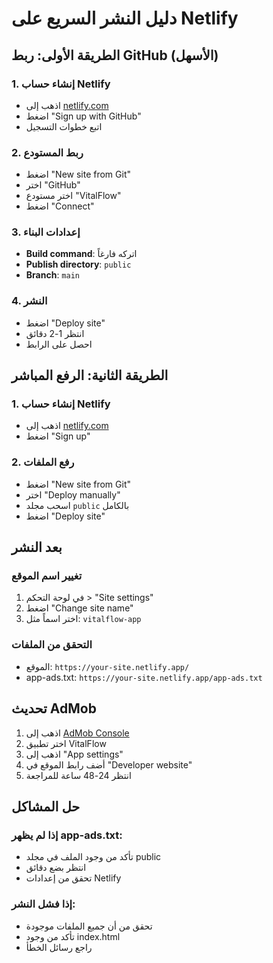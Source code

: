 # دليل النشر السريع على Netlify

## الطريقة الأولى: ربط GitHub (الأسهل)

### 1. إنشاء حساب Netlify
- اذهب إلى [netlify.com](https://netlify.com)
- اضغط "Sign up with GitHub"
- اتبع خطوات التسجيل

### 2. ربط المستودع
- اضغط "New site from Git"
- اختر "GitHub"
- اختر مستودع "VitalFlow"
- اضغط "Connect"

### 3. إعدادات البناء
- **Build command**: اتركه فارغاً
- **Publish directory**: `public`
- **Branch**: `main`

### 4. النشر
- اضغط "Deploy site"
- انتظر 1-2 دقائق
- احصل على الرابط

## الطريقة الثانية: الرفع المباشر

### 1. إنشاء حساب Netlify
- اذهب إلى [netlify.com](https://netlify.com)
- اضغط "Sign up"

### 2. رفع الملفات
- اضغط "New site from Git"
- اختر "Deploy manually"
- اسحب مجلد `public` بالكامل
- اضغط "Deploy site"

## بعد النشر

### تغيير اسم الموقع
1. في لوحة التحكم > "Site settings"
2. اضغط "Change site name"
3. اختر اسماً مثل: `vitalflow-app`

### التحقق من الملفات
- الموقع: `https://your-site.netlify.app/`
- app-ads.txt: `https://your-site.netlify.app/app-ads.txt`

## تحديث AdMob

1. اذهب إلى [AdMob Console](https://admob.google.com)
2. اختر تطبيق VitalFlow
3. اذهب إلى "App settings"
4. أضف رابط الموقع في "Developer website"
5. انتظر 24-48 ساعة للمراجعة

## حل المشاكل

### إذا لم يظهر app-ads.txt:
- تأكد من وجود الملف في مجلد public
- انتظر بضع دقائق
- تحقق من إعدادات Netlify

### إذا فشل النشر:
- تحقق من أن جميع الملفات موجودة
- تأكد من وجود index.html
- راجع رسائل الخطأ 